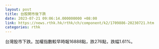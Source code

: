 ```yaml
---
layout: post
title: 台股開市後下跌
date: 2023-07-21 09:06:14.000000000 +08:00
link: https://news.rthk.hk/rthk/ch/component/k2/1709886-20230721.htm
categories: rthk
---
```


台灣股市下跌。加權指數較早時報16888點，跌276點，跌幅1.61%。
